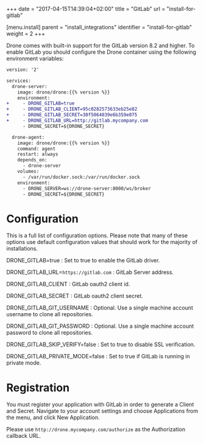 +++
date = "2017-04-15T14:39:04+02:00"
title = "GitLab"
url = "install-for-gitlab"

[menu.install]
  parent = "install_integrations"
  identifier = "install-for-gitlab"
  weight = 2
+++

Drone comes with built-in support for the GitLab version 8.2 and higher. To enable GitLab you should configure the Drone container using the following environment variables:

```diff
version: '2'

services:
  drone-server:
    image: drone/drone:{{% version %}}
    environment:
+     - DRONE_GITLAB=true
+     - DRONE_GITLAB_CLIENT=95c0282573633eb25e82
+     - DRONE_GITLAB_SECRET=30f5064039e6b359e075
+     - DRONE_GITLAB_URL=http://gitlab.mycompany.com
      - DRONE_SECRET=${DRONE_SECRET}

  drone-agent:
    image: drone/drone:{{% version %}}
    command: agent
    restart: always
    depends_on:
      - drone-server
    volumes:
      - /var/run/docker.sock:/var/run/docker.sock
    environment:
      - DRONE_SERVER=ws://drone-server:8000/ws/broker
      - DRONE_SECRET=${DRONE_SECRET}
```

# Configuration

This is a full list of configuration options. Please note that many of these options use default configuration values that should work for the majority of installations.

DRONE_GITLAB=true
: Set to true to enable the GitLab driver.

DRONE_GITLAB_URL=`https://gitlab.com`
: GitLab Server address.

DRONE_GITLAB_CLIENT
: GitLab oauth2 client id.

DRONE_GITLAB_SECRET
: GitLab oauth2 client secret.

DRONE_GITLAB_GIT_USERNAME
: Optional. Use a single machine account username to clone all repositories.

DRONE_GITLAB_GIT_PASSWORD
: Optional. Use a single machine account password to clone all repositories.

DRONE_GITLAB_SKIP_VERIFY=false
: Set to true to disable SSL verification.

DRONE_GITLAB_PRIVATE_MODE=false
: Set to true if GitLab is running in private mode.

# Registration

You must register your application with GitLab in order to generate a Client and Secret. Navigate to your account settings and choose Applications from the menu, and click New Application.

Please use `http://drone.mycompany.com/authorize` as the Authorization callback URL.
